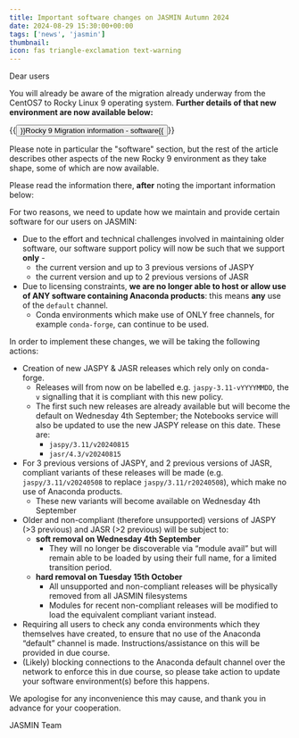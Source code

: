```yaml
---
title: Important software changes on JASMIN Autumn 2024
date: 2024-08-29 15:30:00+00:00
tags: ['news', 'jasmin']
thumbnail: 
icon: fas triangle-exclamation text-warning
---
```


Dear users

You will already be aware of the migration already underway from the CentOS7 to Rocky
Linux 9 operating system. **Further details of that new environment are now available below:**

{{<button href="https://help.jasmin.ac.uk/docs/software-on-jasmin/rocky9-migration-2024/#software">}}Rocky 9 Migration information - software{{</button>}}

Please note in particular the "software" section, but the rest of the article describes other aspects of the new Rocky 9 environment as they take shape, some of which are now available.

Please read the information there, **after** noting the important information below:

For two reasons, we need to update how we maintain and provide
certain software for our users on JASMIN:

- Due to the effort and technical challenges involved in maintaining older software, our software support policy will now be such that we support **only** -
  - the current version and up to 3 previous versions of JASPY
  - the current version and up to 2 previous versions of JASR
- Due to licensing constraints, **we are no longer able to host or allow use of ANY software containing Anaconda products**: this means **any** use of the `default` channel.
  - Conda environments which make use of ONLY free channels, for example `conda-forge`, can continue to be used.

In order to implement these changes, we will be taking the following actions:

- Creation of new JASPY & JASR releases which rely only on conda-forge.
  - Releases will from now on be labelled e.g. `jaspy-3.11-vYYYYMMDD`, the `v` signalling that it is compliant with this new policy.
  - The first such new releases are already available but will become the default on Wednesday 4th September; the Notebooks service will also be updated to use the new JASPY release on this date. These are:
    - `jaspy/3.11/v20240815`
    - `jasr/4.3/v20240815`
- For 3 previous versions of JASPY, and 2 previous versions of JASR, compliant variants of these releases will be made (e.g. `jaspy/3.11/v20240508` to replace `jaspy/3.11/r20240508`), which make no use of Anaconda products.
  - These new variants will become available on Wednesday 4th September
- Older and non-compliant (therefore unsupported) versions of JASPY (>3 previous) and JASR (>2 previous) will be subject to:
  - **soft removal on Wednesday 4th September**
    - They will no longer be discoverable via “module avail” but will remain able to be loaded by using their full name, for a limited transition period.
  - **hard removal on Tuesday 15th October**
    - All unsupported and non-compliant releases will be physically removed from all JASMIN filesystems
    - Modules for recent non-compliant releases will be modified to load the equivalent compliant variant instead.
- Requiring all users to check any conda environments which they themselves have created, to ensure that no use of the Anaconda “default” channel is made. Instructions/assistance on this will be provided in due course.
- (Likely) blocking connections to the Anaconda default channel over the network to enforce this in due course, so please take action to update your software environment(s) before this happens.

We apologise for any inconvenience this may cause, and thank you in advance for your cooperation.

JASMIN Team
